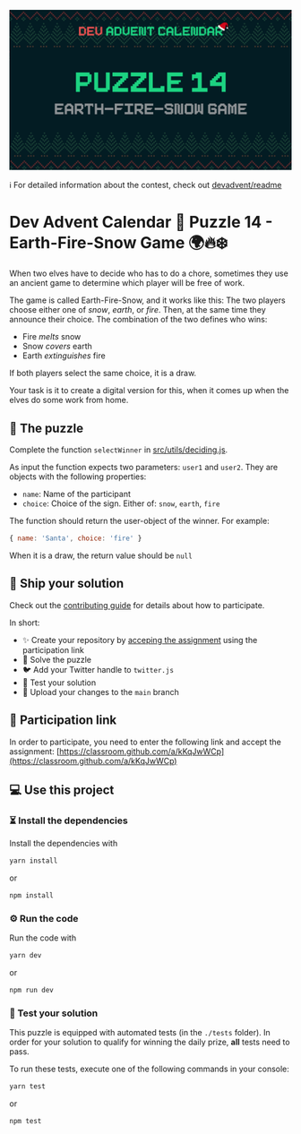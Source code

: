 ![](README.cover.jpg)

ℹ️ For detailed information about the contest, check out [devadvent/readme](https://github.com/devadvent/readme/)

# Dev Advent Calendar 🎅 Puzzle 14 - Earth-Fire-Snow Game 🌍🔥❄️

When two elves have to decide who has to do a chore, sometimes they use an ancient game to determine which player will be free of work.

The game is called Earth-Fire-Snow, and it works like this:
The two players choose either one of _snow_, _earth_, or _fire_. Then, at the same time they announce their choice.
The combination of the two defines who wins:

-   Fire _melts_ snow
-   Snow _covers_ earth
-   Earth _extinguishes_ fire

If both players select the same choice, it is a draw.

Your task is it to create a digital version for this, when it comes up when the elves do some work from home.

## 🧩 The puzzle

Complete the function `selectWinner` in [src/utils/deciding.js](src/utils/deciding.js).

As input the function expects two parameters: `user1` and `user2`. They are objects with the following properties:

-   `name`: Name of the participant
-   `choice`: Choice of the sign. Either of: `snow`, `earth`, `fire`

The function should return the user-object of the winner. For example:

```javascript
{ name: 'Santa', choice: 'fire' }
```

When it is a draw, the return value should be `null`

## 🚢 Ship your solution

Check out the [contributing guide](https://github.com/devadvent/readme/blob/main/CONTRIBUTING.md) for details about how to participate.

In short:

-   ✨ Create your repository by [acceping the assignment](https://classroom.github.com/a/kKqJwWCp) using the participation link
-   🧩 Solve the puzzle
-   🐦 Add your Twitter handle to `twitter.js`
-   🤖 Test your solution
-   🚀 Upload your changes to the `main` branch

## 🔗 Participation link

In order to participate, you need to enter the following link and accept the assignment:
[https://classroom.github.com/a/kKqJwWCp](https://classroom.github.com/a/kKqJwWCp)

## 💻 Use this project

### ⏳ Install the dependencies

Install the dependencies with

```bash
yarn install
```

or

```bash
npm install
```

### ⚙️ Run the code

Run the code with

```bash
yarn dev
```

or

```bash
npm run dev
```

### 🤖 Test your solution

This puzzle is equipped with automated tests (in the `./tests` folder). In order for your solution to qualify for winning the daily prize, **all** tests need to pass.

To run these tests, execute one of the following commands in your console:

```bash
yarn test
```

or

```bash
npm test
```
